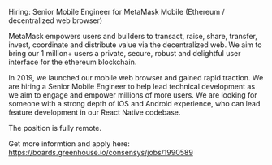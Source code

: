 Hiring: Senior Mobile Engineer for MetaMask Mobile (Ethereum / decentralized web browser)

MetaMask empowers users and builders to transact, raise, share, transfer, invest, coordinate and distribute value via the decentralized web. We aim to bring our 1 million+ users a private, secure, robust and delightful user interface for the ethereum blockchain.

In 2019, we launched our mobile web browser and gained rapid traction. We are hiring a Senior Mobile Engineer to help lead technical development as we aim to engage and empower millions of more users. We are looking for someone with a strong depth of iOS and Android experience, who can lead feature development in our React Native codebase.

The position is fully remote.

Get more informtion and apply here: https://boards.greenhouse.io/consensys/jobs/1990589